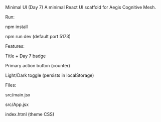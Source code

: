 Minimal UI (Day 7)
A minimal React UI scaffold for Aegis Cognitive Mesh.

Run:

npm install

npm run dev (default port 5173)

Features:

Title + Day 7 badge

Primary action button (counter)

Light/Dark toggle (persists in localStorage)

Files:

src/main.jsx

src/App.jsx

index.html (theme CSS)
